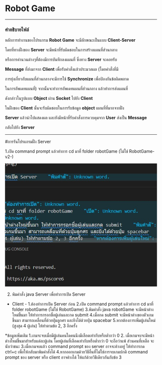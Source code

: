 # Robot Game

---

### คำอธิบายไฟล์

หลักการทำงานของโปรแกรม **Robot Game** จะมีลักษณะเป็นแบบ **Client-Server**

โดยที่ทางฝั่งของ **Server** จะมีหน้าที่รับผิดชอบในการสร้างแผนที่ส่วนกลาง

หรือการคำนวนต่างๆที่ต้องมีการบันทึกลงแผนที่ ซึ่งทาง **Server** จะคอยรับ

**Message** ที่ส่งมาจาก **Client** เพื่อรับคำสั่งแล้วประมวลผล (โดยคำสั่งที่มี

การยุ่งเกี่ยวกับแผนที่ส่วนกลางจะมีการใช้ **Synchronize** เพื่อป้องกันข้อผิดพลาด

ในการอัพเดทแผนที่) จากนั้นจะทำการอัพเดทแผนที่ส่วนกลาง แล้วทำการส่งแผนที่

ดังกล่าวในรูปแบบ **Object** ผ่าน **Socket** ไปยัง **Client** 


ในฝั่งของ **Client** นั้นจะรับผิดชอบในการรับข้อมูล **object** แผนที่ที่มากจากฝั่ง

**Server** แล้วนำไปแสดงผล และยังมีหน้าที่รับคำสั่งการควบคุมจาก **User** ส่งเป็น **Message**

กลับไปยัง **Server**

---

#การรันโปรแกรมฝั่ง Server

1.เปิด command prompt แล้วทำการ cd มาที่ folder robotGame (ไม่ใช่ RobotGame-v2-)

![picture1](https://github.com/ArtMuchimuchi/RobotGame-v2-/blob/main/others/picture1.jpg)

2. พิมคำสั่ง java Server เพื่อทำการเปิด Server


- Client -
1.ต้องทำการเปิด Server ก่อน
2.เปิด command prompt แล้วทำการ cd มาที่ folder robotGame
(ไม่ใช่ RobotGame)
3.พิมคำสั่ง java robotGame จะมีหน้าต่างใหม่ขึ้นมา ให้ทำการกรอกชื่อผู้เล่นและกด submit
4.เมื่อกด submit จะมีหน้าต่างของตัวเกมขึ้นมา สามารถเคลื่อนที่ด้วยปุ่มลูกศร และยิงได้ด้วยปุ่ม spacebar
5.หากต้องการเพิ่มผู้เล่นใหม่ (สูงสุด 4 ผู้เล่น) ให้ทำตามข้อ 2, 3 อีกครั้ง

*ข้อมูลเพิ่มเติม
1.เกมจะจบเมื่อมีผู้เล่นคนใดคนนึงมีเลือดเท่ากับหรือต่ำกว่า 0 
2. เมื่อเกมจบจะมีหน้าต่างใหม่ขึ้นมาสำหรับแต่ละผู้เล่น โดยผู้เล่นที่เลือดเท่ากับหรือต่ำกว่า 0 จะถือว่าแพ้ ส่วนคนที่เหลือ
จะนับว่าชนะ
3.เมื่อเกมจบแล้ว command prompt ของ server อาจจะค้างอยู่ ให้ทำการกด ctrl+c 
เพื่อให้กลับมาพิมคำสั่งได้
4.หากออกเกมด้วยวิธีอื่นที่ไม่ใช่การจบเกมปกติ command prompt ของ server หรือ client อาจค้างได้ 
ให้แก้ด้วยวิธีเดียวกันกับข้อ 3

